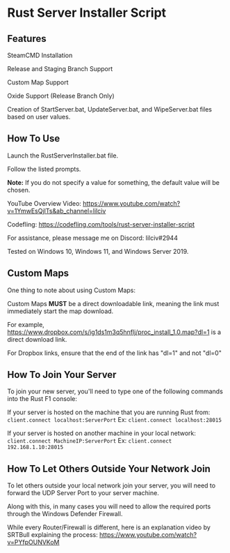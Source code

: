 # Rust Server Installer Script

## Features
SteamCMD Installation

Release and Staging Branch Support

Custom Map Support

Oxide Support (Release Branch Only)

Creation of StartServer.bat, UpdateServer.bat, and WipeServer.bat files based on user values.

## How To Use
Launch the RustServerInstaller.bat file.

Follow the listed prompts.

**Note:** If you do not specify a value for something, the default value will be chosen.

YouTube Overview Video: https://www.youtube.com/watch?v=1YmwEsQjITs&ab_channel=lilciv

Codefling: https://codefling.com/tools/rust-server-installer-script

For assistance, please message me on Discord: lilciv#2944

Tested on Windows 10, Windows 11, and Windows Server 2019.

## Custom Maps
One thing to note about using Custom Maps:

Custom Maps **MUST** be a direct downloadable link, meaning the link must immediately start the map download.

For example, https://www.dropbox.com/s/ig1ds1m3q5hnflj/proc_install_1.0.map?dl=1 is a direct download link.

For Dropbox links, ensure that the end of the link has "dl=1" and not "dl=0"

## How To Join Your Server
To join your new server, you'll need to type one of the following commands into the Rust F1 console:

If your server is hosted on the machine that you are running Rust from: ```client.connect localhost:ServerPort``` Ex: ```client.connect localhost:28015```

If your server is hosted on another machine in your local network: ```client.connect MachineIP:ServerPort``` Ex: ```client.connect 192.168.1.10:28015```

## How To Let Others Outside Your Network Join
To let others outside your local network join your server, you will need to forward the UDP Server Port to your server machine.

Along with this, in many cases you will need to allow the required ports through the Windows Defender Firewall.

While every Router/Firewall is different, here is an explanation video by SRTBull explaining the process: https://www.youtube.com/watch?v=PYfpOUNVKoM
